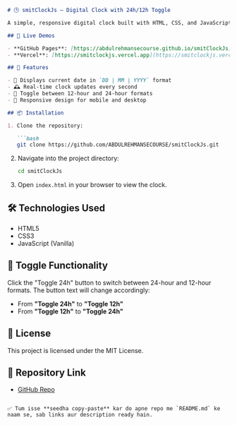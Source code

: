 ````markdown
# 🕒 smitClockJs — Digital Clock with 24h/12h Toggle

A simple, responsive digital clock built with HTML, CSS, and JavaScript. It allows users to toggle between 24-hour and 12-hour AM/PM formats.

## 🚀 Live Demos

- **GitHub Pages**: [https://abdulrehmansecourse.github.io/smitClockJs](https://abdulrehmansecourse.github.io/smitClockJs)
- **Vercel**: [https://smitclockjs.vercel.app](https://smitclockjs.vercel.app)

## 🧪 Features

- 📅 Displays current date in `DD | MM | YYYY` format
- 🕰️ Real-time clock updates every second
- 🔄 Toggle between 12-hour and 24-hour formats
- 🎨 Responsive design for mobile and desktop

## 📦 Installation

1. Clone the repository:

   ```bash
   git clone https://github.com/ABDULREHMANSECOURSE/smitClockJs.git
````

2. Navigate into the project directory:

   ```bash
   cd smitClockJs
   ```

3. Open `index.html` in your browser to view the clock.

## 🛠️ Technologies Used

* HTML5
* CSS3
* JavaScript (Vanilla)

## 🔄 Toggle Functionality

Click the "Toggle 24h" button to switch between 24-hour and 12-hour formats. The button text will change accordingly:

* From **"Toggle 24h"** to **"Toggle 12h"**
* From **"Toggle 12h"** to **"Toggle 24h"**

## 📄 License

This project is licensed under the MIT License.

## 📂 Repository Link

* [GitHub Repo](https://github.com/ABDULREHMANSECOURSE/smitClockJs)

```

✅ Tum isse **seedha copy-paste** kar do apne repo me `README.md` ke naam se, sab links aur description ready hain.
```
